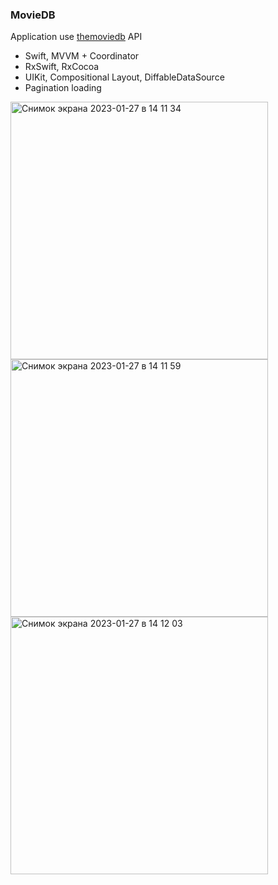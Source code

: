 ### MovieDB <br>
Application use [themoviedb](https://themoviedb.org) API
<ul>
  <li>Swift, MVVM + Coordinator</li>
  <li>RxSwift, RxCocoa</li>
  <li>UIKit, Compositional Layout, DiffableDataSource</li>
  <li>Pagination loading</li>
</ul>

<img width="412" alt="Снимок экрана 2023-01-27 в 14 11 34" src="https://user-images.githubusercontent.com/39259909/215084272-e28963fa-f382-49aa-b5bd-5d51431194f9.png"><img width="412" alt="Снимок экрана 2023-01-27 в 14 11 59" src="https://user-images.githubusercontent.com/39259909/215084341-abfac897-7a6b-4824-ad5b-8d05686653a4.png"><img width="412" alt="Снимок экрана 2023-01-27 в 14 12 03" src="https://user-images.githubusercontent.com/39259909/215084363-76688f1d-e2c8-4631-8dfb-97b84979b9e9.png">
